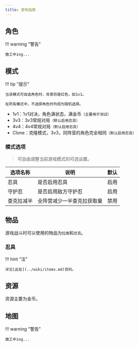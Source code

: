 ```yaml
---
title: 游戏指南
---
```


## 角色

!!! warning "警告"

    施工中ing...

## 模式

!!! tip "提示"

    当该模式可自选角色时，背景将是红色，如1v1。

    在所有模式中，不选择角色时均视为随机选择。

- 1v1：1v1对决，角色满状态，满金币`（主要用于测试）`
- 3v3：3v3常规对局`（默认启用忍具）`
- 4v4：4v4常规对局`（默认启用忍具）`
- Clone：克隆模式，3v3，同阵营的角色完全相同`（默认启用忍具）`

### 模式选项

> 可自由调整当前游戏模式的可选设置。

| 选项名称   | 说明                       | 默认 |
| ---------- | -------------------------- | ---- |
| 忍具       | 是否启用忍具               | 启用 |
| 守护忍     | 是否启用敌方守护忍         | 启用 |
| 查克拉减半 | 全阵营减少一半查克拉获取量 | 禁用 |

## 物品

游戏战斗时可以使用的物品为`拉面`和`忍具`。

### 忍具

!!! hint "注"

    详见[此处](../wiki/items.md)百科。

## 资源

资源主要为金币。

## 地图

!!! warning "警告"

    施工中ing...
